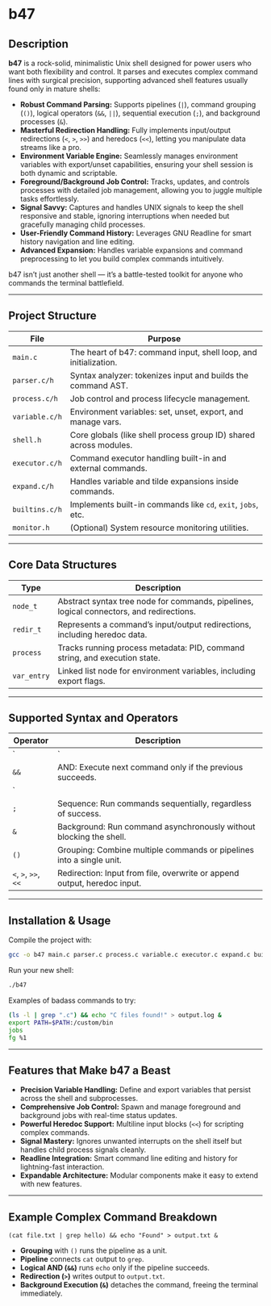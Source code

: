 # b47

## Description

**b47** is a rock-solid, minimalistic Unix shell designed for power users who want both flexibility and control. It parses and executes complex command lines with surgical precision, supporting advanced shell features usually found only in mature shells:

- **Robust Command Parsing:** Supports pipelines (`|`), command grouping (`()`), logical operators (`&&`, `||`), sequential execution (`;`), and background processes (`&`).
- **Masterful Redirection Handling:** Fully implements input/output redirections (`<`, `>`, `>>`) and heredocs (`<<`), letting you manipulate data streams like a pro.
- **Environment Variable Engine:** Seamlessly manages environment variables with export/unset capabilities, ensuring your shell session is both dynamic and scriptable.
- **Foreground/Background Job Control:** Tracks, updates, and controls processes with detailed job management, allowing you to juggle multiple tasks effortlessly.
- **Signal Savvy:** Captures and handles UNIX signals to keep the shell responsive and stable, ignoring interruptions when needed but gracefully managing child processes.
- **User-Friendly Command History:** Leverages GNU Readline for smart history navigation and line editing.
- **Advanced Expansion:** Handles variable expansions and command preprocessing to let you build complex commands intuitively.

b47 isn’t just another shell — it’s a battle-tested toolkit for anyone who commands the terminal battlefield.

---

## Project Structure

| File           | Purpose                                                      |
|----------------|--------------------------------------------------------------|
| `main.c`       | The heart of b47: command input, shell loop, and initialization. |
| `parser.c/h`   | Syntax analyzer: tokenizes input and builds the command AST.  |
| `process.c/h`  | Job control and process lifecycle management.                 |
| `variable.c/h` | Environment variables: set, unset, export, and manage vars.   |
| `shell.h`      | Core globals (like shell process group ID) shared across modules. |
| `executor.c/h` | Command executor handling built-in and external commands.     |
| `expand.c/h`   | Handles variable and tilde expansions inside commands.        |
| `builtins.c/h` | Implements built-in commands like `cd`, `exit`, `jobs`, etc.  |
| `monitor.h`    | (Optional) System resource monitoring utilities.              |

---

## Core Data Structures

| Type         | Description                                                                                  |
|--------------|----------------------------------------------------------------------------------------------|
| `node_t`     | Abstract syntax tree node for commands, pipelines, logical connectors, and redirections.    |
| `redir_t`    | Represents a command’s input/output redirections, including heredoc data.                   |
| `process`    | Tracks running process metadata: PID, command string, and execution state.                   |
| `var_entry`  | Linked list node for environment variables, including export flags.                         |

---

## Supported Syntax and Operators

| Operator    | Description                                                             |
|-------------|-------------------------------------------------------------------------|
| `|`         | Pipe: Passes output of one command as input to the next.                |
| `&&`        | AND: Execute next command only if the previous succeeds.                |
| `||`        | OR: Execute next command only if the previous fails.                    |
| `;`         | Sequence: Run commands sequentially, regardless of success.             |
| `&`         | Background: Run command asynchronously without blocking the shell.      |
| `()`        | Grouping: Combine multiple commands or pipelines into a single unit.    |
| `<`, `>`, `>>`, `<<` | Redirection: Input from file, overwrite or append output, heredoc input. |

---

## Installation & Usage

Compile the project with:

```bash
gcc -o b47 main.c parser.c process.c variable.c executor.c expand.c builtins.c -lreadline
```

Run your new shell:

```bash
./b47
```

Examples of badass commands to try:

```bash
(ls -l | grep ".c") && echo "C files found!" > output.log &
export PATH=$PATH:/custom/bin
jobs
fg %1
```

---

## Features that Make b47 a Beast

- **Precision Variable Handling:** Define and export variables that persist across the shell and subprocesses.
- **Comprehensive Job Control:** Spawn and manage foreground and background jobs with real-time status updates.
- **Powerful Heredoc Support:** Multiline input blocks (`<<`) for scripting complex commands.
- **Signal Mastery:** Ignores unwanted interrupts on the shell itself but handles child process signals cleanly.
- **Readline Integration:** Smart command line editing and history for lightning-fast interaction.
- **Expandable Architecture:** Modular components make it easy to extend with new features.

---

## Example Complex Command Breakdown

```
(cat file.txt | grep hello) && echo "Found" > output.txt &
```

- **Grouping** with `()` runs the pipeline as a unit.
- **Pipeline** connects `cat` output to `grep`.
- **Logical AND (`&&`)** runs `echo` only if the pipeline succeeds.
- **Redirection (`>`)** writes output to `output.txt`.
- **Background Execution (`&`)** detaches the command, freeing the terminal immediately.

